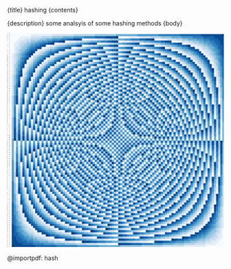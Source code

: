 {title}
hashing
{contents}

{description}
some analsyis of some hashing methods
{body}

![cool](nice.png "what stuff hashes to")

@importpdf: hash


